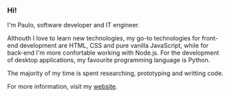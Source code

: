 ### Hi!
I'm Paulo, software developer and IT engineer.

Althouth I love to learn new technologies, my go-to technologies for front-end development are HTML, CSS and pure vanilla JavaScript, while for back-end I'm more confortable working with Node.js. For the development of desktop applications, my favourite programming language is Python.

The majority of my time is spent researching, prototyping and writting code.

For more information, visit my [website](https://medpaf.github.io/).




<!--


- 🔭 I’m currently working on ...
- 🌱 I’m currently learning ...
- 👯 I’m looking to collaborate on ...
- 🤔 I’m looking for help with ...
- 💬 Ask me about ...
- 📫 How to reach me: ...
- 😄 Pronouns: ...
- ⚡ Fun fact: ...
-->
